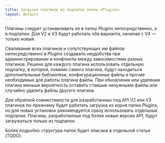 ```yaml
---
title: Загрузка плагинов из подпапок папки «Plugins»
layout: default
---
```

Плагины следует устанавливать не в папку *Plugins* непосредственно, а в подпапки. Для V2 и V3 будут работать оба варианта, начиная с V4 — только новый.

Сваливание всех плагинов и сопутствующих им файлов непосредственно в *Plugins* создавало неудобства при администрировании и конфликты между зависимостями разных плагинов. Решено для каждого плагина использовать отдельную подпапку, в которой, помимо самого плагина, будут находиться дополнительные библиотеки, конфигурационные файлы и прочие необходимые для работы плагина файлы. При обновлении или удалении плагина меньше вероятность оставить ставшие ненужными файлы или случайно удалить файлы другого плагина.

Для обратной совместимости для разработанных под API V2 или V3 плагинов по-прежнему будет работать загрузка из корня папки *Plugins*, но для новых установок рекомендуется сразу использовать отдельные подпапки. Плагины, разработанные под более новые версии API, будут загружаться только из подпапок.

Более подробно структура папок будет описана в отдельной статье (TODO). 